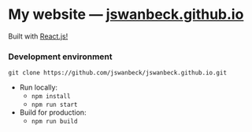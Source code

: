 # My website — [jswanbeck.github.io][live]
Built with [React.js!][react]

### Development environment
`git clone https://github.com/jswanbeck/jswanbeck.github.io.git`

- Run locally:
  - `npm install` 
  - `npm run start`
- Build for production: 
  - `npm run build`

[live]: https://jswanbeck.github.io
[react]: https://github.com/facebook/react
